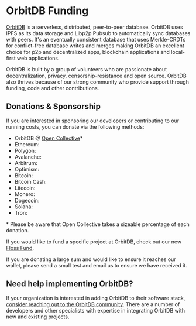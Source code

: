 # OrbitDB Funding

[OrbitDB](https://www.github.com/orbitdb/orbitdb) is a serverless, distributed, peer-to-peer database. OrbitDB uses IPFS as its data storage and Libp2p Pubsub to automatically sync databases with peers. It's an eventually consistent database that uses Merkle-CRDTs for conflict-free database writes and merges making OrbitDB an excellent choice for p2p and decentralized apps, blockchain applications and local-first web applications.

OrbitDB is built by a group of volunteers who are passionate about decentralization, privacy, censorship-resistance and open source. OrbitDB also thrives because of our strong community who provide support through funding, code and other contributions.

## Donations & Sponsorship

If you are interested in sponsoring our developers or contributing to our running costs, you can donate via the following methods:

- OrbitDB @ [Open Collective](https://www.opencollective.com/orbitdb)*
- Ethereum: 
- Polygon: 
- Avalanche: 
- Arbitrum: 
- Optimism: 
- Bitcoin: 
- Bitcoin Cash: 
- Litecoin: 
- Monero: 
- Dogecoin:
- Solana:
- Tron:

\* Please be aware that Open Collective takes a sizeable percentage of each donation.

If you would like to fund a specific project at OrbitDB, check out our new [Floss Fund](https://dir.floss.fund/view/@orbitdb.org).

If you are donating a large sum and would like to ensure it reaches our wallet, please send a small test and email us to ensure we have received it.

## Need help implementing OrbitDB?

If your organization is interested in adding OrbitDB to their software stack, [consider reaching out to the OrbitDB community](https://matrix.to/#/#orbitdb_Lobby:gitter.im). There are a number of developers and other specialists with expertise in integrating OrbitDB with new and existing projects.